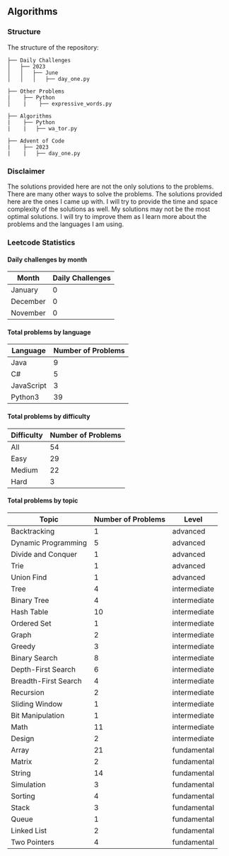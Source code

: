 ## Algorithms


### Structure
The structure of the repository:
```
├── Daily Challenges
│   ├── 2023
│   │   ├── June
│   │   │   ├── day_one.py

├── Other Problems
|    ├── Python
│    |    ├── expressive_words.py

├── Algorithms
|    ├── Python
|    |   ├── wa_tor.py

├── Advent of Code
|    ├── 2023
|    |   ├── day_one.py

```

### Disclaimer
The solutions provided here are not the only solutions to the problems. There are many other ways to solve the problems. The solutions provided here are the ones I came up with. I will try to provide the time and space complexity of the solutions as well.
My solutions may not be the most optimal solutions. I will try to improve them as I learn more about the problems and the languages I am using.


### Leetcode Statistics
#### Daily challenges by month
| Month    |   Daily Challenges |
|----------|--------------------|
| January  |                  0 |
| December |                  0 |
| November |                  0 |

#### Total problems by language
| Language   |   Number of Problems |
|------------|----------------------|
| Java       |                    9 |
| C#         |                    5 |
| JavaScript |                    3 |
| Python3    |                   39 |

#### Total problems by difficulty
| Difficulty   |   Number of Problems |
|--------------|----------------------|
| All          |                   54 |
| Easy         |                   29 |
| Medium       |                   22 |
| Hard         |                    3 |

#### Total problems by topic
| Topic                |   Number of Problems | Level        |
|----------------------|----------------------|--------------|
| Backtracking         |                    1 | advanced     |
| Dynamic Programming  |                    5 | advanced     |
| Divide and Conquer   |                    1 | advanced     |
| Trie                 |                    1 | advanced     |
| Union Find           |                    1 | advanced     |
| Tree                 |                    4 | intermediate |
| Binary Tree          |                    4 | intermediate |
| Hash Table           |                   10 | intermediate |
| Ordered Set          |                    1 | intermediate |
| Graph                |                    2 | intermediate |
| Greedy               |                    3 | intermediate |
| Binary Search        |                    8 | intermediate |
| Depth-First Search   |                    6 | intermediate |
| Breadth-First Search |                    4 | intermediate |
| Recursion            |                    2 | intermediate |
| Sliding Window       |                    1 | intermediate |
| Bit Manipulation     |                    1 | intermediate |
| Math                 |                   11 | intermediate |
| Design               |                    2 | intermediate |
| Array                |                   21 | fundamental  |
| Matrix               |                    2 | fundamental  |
| String               |                   14 | fundamental  |
| Simulation           |                    3 | fundamental  |
| Sorting              |                    4 | fundamental  |
| Stack                |                    3 | fundamental  |
| Queue                |                    1 | fundamental  |
| Linked List          |                    2 | fundamental  |
| Two Pointers         |                    4 | fundamental  |